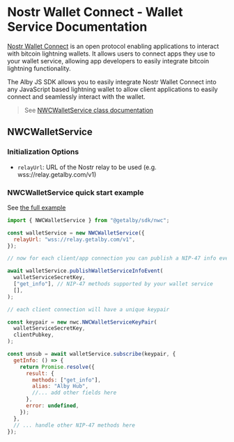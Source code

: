 # Nostr Wallet Connect - Wallet Service Documentation

[Nostr Wallet Connect](https://nwc.dev) is an open protocol enabling applications to interact with bitcoin lightning wallets. It allows users to connect apps they use to your wallet service, allowing app developers to easily integrate bitcoin lightning functionality.

The Alby JS SDK allows you to easily integrate Nostr Wallet Connect into any JavaScript based lightning wallet to allow client applications to easily connect and seamlessly interact with the wallet.

> See [NWCWalletService class documentation](https://getalby.github.io/js-sdk/classes/nwc.NWCWalletService.html)

## NWCWalletService

### Initialization Options

- `relayUrl`: URL of the Nostr relay to be used (e.g. wss://relay.getalby.com/v1)

### NWCWalletService quick start example

See [the full example](/examples/nwc/wallet-service/example.js)

```js
import { NWCWalletService } from "@getalby/sdk/nwc";

const walletService = new NWCWalletService({
  relayUrl: "wss://relay.getalby.com/v1",
});

// now for each client/app connection you can publish a NIP-47 info event and subscribe to requests

await walletService.publishWalletServiceInfoEvent(
  walletServiceSecretKey,
  ["get_info"], // NIP-47 methods supported by your wallet service
  [],
);

// each client connection will have a unique keypair

const keypair = new nwc.NWCWalletServiceKeyPair(
  walletServiceSecretKey,
  clientPubkey,
);

const unsub = await walletService.subscribe(keypair, {
  getInfo: () => {
    return Promise.resolve({
      result: {
        methods: ["get_info"],
        alias: "Alby Hub",
        //... add other fields here
      },
      error: undefined,
    });
  },
  // ... handle other NIP-47 methods here
});
```
